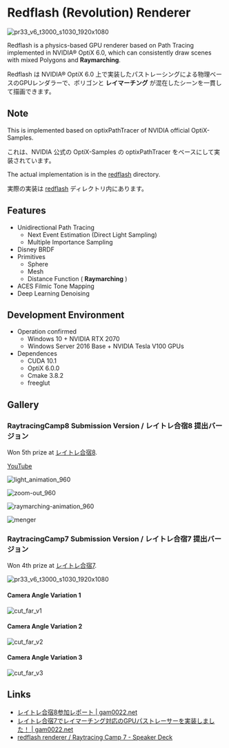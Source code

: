 # Redflash (Revolution) Renderer

![pr33_v6_t3000_s1030_1920x1080](https://user-images.githubusercontent.com/759115/64941257-1549c080-d8a1-11e9-9cc6-a145bdaed7d8.png)

Redflash is a physics-based GPU renderer based on Path Tracing implemented in NVIDIA® OptiX 6.0, which can consistently draw scenes with mixed Polygons and **Raymarching**.

Redflash は NVIDIA® OptiX 6.0 上で実装したパストレーシングによる物理ベースのGPUレンダラーで、ポリゴンと **レイマーチング** が混在したシーンを一貫して描画できます。

## Note

This is implemented based on optixPathTracer of NVIDIA official OptiX-Samples.

これは、NVIDIA 公式の OptiX-Samples の optixPathTracer をベースにして実装されています。

The actual implementation is in the [redflash](https://github.com/gam0022/redflash/tree/master/redflash) directory.

実際の実装は [redflash](https://github.com/gam0022/redflash/tree/master/redflash) ディレクトリ内にあります。

## Features

- Unidirectional Path Tracing
  - Next Event Estimation (Direct Light Sampling)
  - Multiple Importance Sampling
- Disney BRDF
- Primitives
  - Sphere
  - Mesh
  - Distance Function ( **Raymarching** )
- ACES Filmic Tone Mapping
- Deep Learning Denoising

## Development Environment

- Operation confirmed
  - Windows 10 + NVIDIA RTX 2070
  - Windows Server 2016 Base + NVIDIA Tesla V100 GPUs
- Dependences
  - CUDA 10.1
  - OptiX 6.0.0
  - Cmake 3.8.2
  - freeglut

## Gallery

### RaytracingCamp8 Submission Version / レイトレ合宿8 提出バージョン

Won 5th prize at [レイトレ合宿8](https://sites.google.com/view/raytracingcamp8/).

[YouTube](https://www.youtube.com/watch?v=c7JqEpaR658)

![light_animation_960](https://user-images.githubusercontent.com/759115/196082478-7956c4f1-b433-49e5-87f8-38e2db83843c.gif)

![zoom-out_960](https://user-images.githubusercontent.com/759115/196172482-8bf54473-6e84-4e36-b167-b3c665d29761.gif)

![raymarching-animation_960](https://user-images.githubusercontent.com/759115/196082497-03638681-b194-43c2-b8e1-32fd8b1cf823.gif)

![menger](https://user-images.githubusercontent.com/759115/196082998-f5fba5ec-21e9-4ae9-a4e2-5cf18127f081.gif)


<!--
![menger_960](https://gam0022.net/images/posts/2022-09-26-rtcamp8/menger_960.gif)
-->


### RaytracingCamp7 Submission Version / レイトレ合宿7 提出バージョン

Won 4th prize at [レイトレ合宿7](https://sites.google.com/site/raytracingcamp7/).

![pr33_v6_t3000_s1030_1920x1080](https://user-images.githubusercontent.com/759115/64941257-1549c080-d8a1-11e9-9cc6-a145bdaed7d8.png)

#### Camera Angle Variation 1
![cut_far_v1](https://user-images.githubusercontent.com/759115/64941285-272b6380-d8a1-11e9-943c-7bf38f5e9538.png)

#### Camera Angle Variation 2

![cut_far_v2](https://user-images.githubusercontent.com/759115/64941286-2a265400-d8a1-11e9-84a4-245cfe70fed1.png)

#### Camera Angle Variation 3

![cut_far_v3](https://user-images.githubusercontent.com/759115/64941288-2b578100-d8a1-11e9-9494-8395a5310c6f.png)

## Links

- [レイトレ合宿8参加レポート | gam0022.net](https://gam0022.net/blog/2022/10/17/rtcamp8/)
- [レイトレ合宿7でレイマーチング対応のGPUパストレーサーを実装しました！ | gam0022.net](https://gam0022.net/blog/2019/09/18/rtcamp7/)
- [redflash renderer / Raytracing Camp 7 - Speaker Deck](https://speakerdeck.com/gam0022/raytracing-camp-7)
